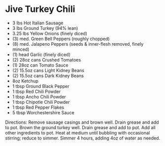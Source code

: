 # Jive Turkey Chili

* 3 lbs Hot Italian Sausage
* 3 lbs Ground Turkey (94% lean)
* 3.25 lbs Yellow Onions (finely diced)
* (3) med. Green Bell Peppers (roughly chopped)
* (8) med. Jalapeno Peppers (seeds & inner-flesh removed, finely minced)
* (1) head Garlic (finely diced)
* (2) 28oz cans Crushed Tomatoes
* (1) 28oz can Tomato Sauce
* (2) 15.5oz cans Light Kidney Beans
* (2) 15.5oz cans Dark Kidney Beans
* 8oz Ketchup
* 1 tbsp Ground Black Pepper
* 1 tbsp Red Chili Powder
* 1 tbsp Ancho Chili Powder
* 1 tbsp Chipotle Chili Powder
* 1 tbsp Red Pepper Flakes
* 5 tbsp Worchestershire Sauce


Directions:
Remove sausage casings and brown well.  Drain grease and add to pot.
Brown the ground turkey well.  Drain grease and add to pot.
Add all other ingredients to pot.
Heat at medium until bubbling with occasional stirring; reduce to simmer.
Simmer 4 hours, adding 4oz of water as needed.
